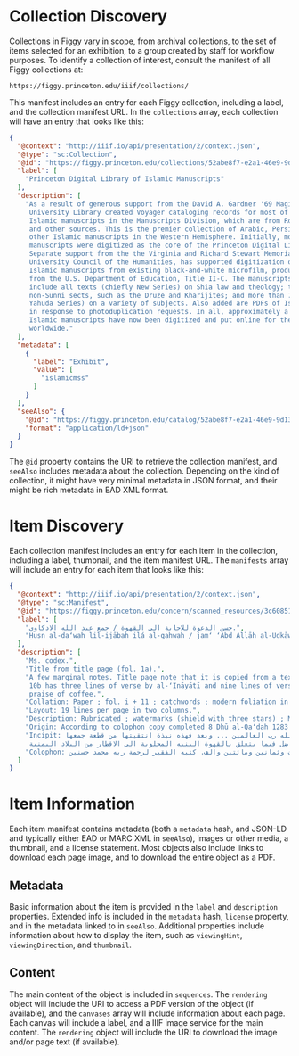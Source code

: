 # Collection Discovery

Collections in Figgy vary in scope, from archival collections, to the set of items selected for an
exhibition, to a group created by staff for workflow purposes. To identify a collection of interest,
consult the manifest of all Figgy collections at:

    https://figgy.princeton.edu/iiif/collections/

This manifest includes an entry for each Figgy collection, including a label, and the collection
manifest URL. In the `collections` array, each collection will have an entry that looks like this:

```json
{
  "@context": "http://iiif.io/api/presentation/2/context.json",
  "@type": "sc:Collection",
  "@id": "https://figgy.princeton.edu/collections/52abe8f7-e2a1-46e9-9d13-3dc4fbc0bf0a/manifest",
  "label": [
    "Princeton Digital Library of Islamic Manuscripts"
  ],
  "description": [
    "As a result of generous support from the David A. Gardner '69 Magic Project, the Princeton
     University Library created Voyager cataloging records for most of the approximately 9,500
     Islamic manuscripts in the Manuscripts Division, which are from Robert Garrett (Class of 1897)
     and other sources. This is the premier collection of Arabic, Persian, Ottoman Turkish, and
     other Islamic manuscripts in the Western Hemisphere. Initially, more than 200 of these
     manuscripts were digitized as the core of the Princeton Digital Library of Islamic Manuscripts.
     Separate support from the the Virginia and Richard Stewart Memorial Fund, through the Princeton
     University Council of the Humanities, has supported digitization of an additional 1,400 other
     Islamic manuscripts from existing black-and-white microfilm, produced in the 1970s with funding
     from the U.S. Department of Education, Title II-C. The manuscripts digitized from microfilm
     include all texts (chiefly New Series) on Shia law and theology; texts related to other
     non-Sunni sects, such as the Druze and Kharijites; and more than 750 other manuscripts (Garrett
     Yahuda Series) on a variety of subjects. Also added are PDFs of Islamic manuscripts digitized
     in response to photoduplication requests. In all, approximately a sixth of the Library's
     Islamic manuscripts have now been digitized and put online for the benefit of scholars
     worldwide."
  ],
  "metadata": [
    {
      "label": "Exhibit",
      "value": [
        "islamicmss"
      ]
    }
  ],
  "seeAlso": {
    "@id": "https://figgy.princeton.edu/catalog/52abe8f7-e2a1-46e9-9d13-3dc4fbc0bf0a.jsonld",
    "format": "application/ld+json"
  }
}
```

The `@id` property contains the URI to retrieve the collection manifest, and `seeAlso` includes metadata
about the collection. Depending on the kind of collection, it might have very minimal metadata in JSON
format, and their might be rich metadata in EAD XML format.

# Item Discovery

Each collection manifest includes an entry for each item in the collection, including a label,
thumbnail, and the item manifest URL. The `manifests` array will include an entry for each item that
looks like this:

```json
{
  "@context": "http://iiif.io/api/presentation/2/context.json",
  "@type": "sc:Manifest",
  "@id": "https://figgy.princeton.edu/concern/scanned_resources/3c608517-145c-4270-965f-f44a86c0457c/manifest",
  "label": [
    "حسن الدعوة للاجابة الى القهوة / جمع عبد الله الادكاوي.",
    "Ḥusn al-daʻwah lil-ijābah ilá al-qahwah / jamʻ ʻAbd Allāh al-Udkāwī."
  ],
  "description": [
    "Ms. codex.",
    "Title from title page (fol. 1a).",
    "A few marginal notes. Title page note that it is copied from a text in the author's hand. Folio
     10b has three lines of verse by al-ʻInāyātī and nine lines of verse by Abī al-Mawāhib al-Bakrī in
     praise of coffee.",
    "Collation: Paper ; fol. i + 11 ; catchwords ; modern foliation in pencil using Western numerals.",
    "Layout: 19 lines per page in two columns.",
    "Description: Rubricated ; watermarks (shield with three stars) ; MS in good condition.",
    "Origin: According to colophon copy completed 8 Dhū al-Qaʻdah 1283 by Muḥammad ibn Ḥasanayn (fol. 10a).",
    "Incipit: بسم الله الرحمن الرحيم وبه ثقتى الحمد لله رب العالمين ... وبعد فهذه نبذة انتقيتها من قطعة جمعها 
     بعض الافاضل فيما يتعلق بالقهوة البنيه المجلوبة الى الاقطار من البلاد اليمنية ...",
    "Colophon: نجزت کتابته في ثمان خلت من ذي القعدة الحرام سنة ثلاث وثمانين ومائتين والف. کتبه الفقير لرحمة ربه محمد حسنين"
  ]
}
```

# Item Information

Each item manifest contains metadata (both a `metadata` hash, and JSON-LD and typically either EAD or MARC XML in `seeAlso`), images or other media, a thumbnail, and a license statement.  Most objects also include links to download each page image, and to download the entire object as a PDF.

## Metadata

Basic information about the item is provided in the `label` and `description` properties. Extended info
is included in the `metadata` hash, `license` property, and in the metadata linked to in `seeAlso`.
Additional properties include information about how to display the item, such as `viewingHint`,
`viewingDirection`, and `thumbnail`.

## Content

The main content of the object is included in `sequences`. The `rendering` object will include the URI
to access a PDF version of the object (if available), and the `canvases` array will include information
about each page. Each canvas will include a label, and a IIIF image service for the main content. The
`rendering` object will include the URI to download the image and/or page text (if available).
